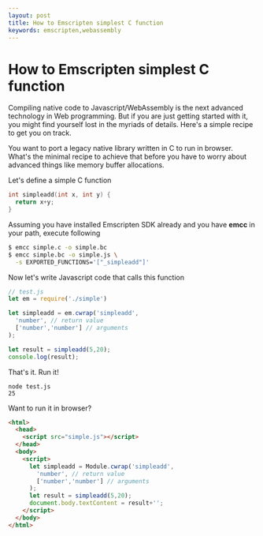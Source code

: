 ```yaml
---
layout: post
title: How to Emscripten simplest C function
keywords: emscripten,webassembly
---
```


How to Emscripten simplest C function
===

Compiling native code to Javascript/WebAssembly is the next advanced technology in Web programming. But if you are just getting started with it, you might find yourself lost in the myriads of details. Here's a simple recipe to get you on track.

You want to port a legacy native library written in C to run in browser. What's the minimal recipe to achieve that before you have to worry about advanced things like memory buffer allocations.

Let's define a simple C function

``` c
int simpleadd(int x, int y) {
  return x+y;
}
```

Assuming you have installed Emscripten SDK already and you have **emcc** in your path, execute following

``` bash
$ emcc simple.c -o simple.bc
$ emcc simple.bc -o simple.js \
  -s EXPORTED_FUNCTIONS='["_simpleadd"]'
```

Now let's write Javascript code that calls this function

``` javascript
// test.js
let em = require('./simple')

let simpleadd = em.cwrap('simpleadd',
  'number', // return value
  ['number','number'] // arguments
);

let result = simpleadd(5,20);
console.log(result);
```

That's it. Run it!

    node test.js
    25


Want to run it in browser?

``` html
<html>
  <head>
    <script src="simple.js"></script>
  </head>
  <body>
    <script>
      let simpleadd = Module.cwrap('simpleadd',
        'number', // return value
        ['number','number'] // arguments
      );
      let result = simpleadd(5,20);
      document.body.textContent = result+'';
    </script>
  </body>
</html>
```
